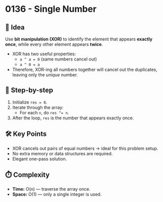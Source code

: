 # 0136 - Single Number

## 🧠 Idea

Use **bit manipulation (XOR)** to identify the element that appears **exactly once**, while every other element appears **twice**.

- XOR has two useful properties:
  - `a ^ a = 0` (same numbers cancel out)
  - `a ^ 0 = a`
- Therefore, XOR-ing all numbers together will cancel out the duplicates, leaving only the *unique* number.

## 🔁 Step-by-step

1. Initialize `res = 0`.
2. Iterate through the array:
   - For each `n`, do `res ^= n`.
3. After the loop, `res` is the number that appears exactly once.

## 🛠️ Key Points

- XOR cancels out pairs of equal numbers → ideal for this problem setup.
- No extra memory or data structures are required.
- Elegant one-pass solution.

## ⏱️ Complexity

- **Time:** O(n) — traverse the array once.
- **Space:** O(1) — only a single integer is used.
